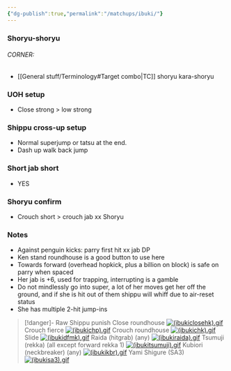 ```yaml
---
{"dg-publish":true,"permalink":"/matchups/ibuki/"}
---
```


### Shoryu-shoryu
###### CORNER:
- [[General stuff/Terminology#Target combo\|TC]] shoryu kara-shoryu 
### UOH setup
- Close strong > low strong
### Shippu cross-up setup
- Normal superjump or tatsu at the end.
- Dash up walk back jump
### Short jab short
- YES
### Shoryu confirm
- Crouch short > crouch jab xx Shoryu 
### Notes
- Against penguin kicks: parry first hit xx jab DP
- Ken stand roundhouse is a good button to use here
- Towards forward (overhead hopkick, plus a billion on block) is safe on parry when spaced
- Her jab is +6, used for trapping, interrupting is a gamble
- Do not mindlessly go into super, a lot of her moves get her off the ground, and if she is hit out of them shippu will whiff due to air-reset status
- She has multiple 2-hit jump-ins

> [!danger]- Raw Shippu punish
> Close roundhouse
> [![(ibukiclosehk).gif](https://wiki.supercombo.gg/images/d/df/%28ibukiclosehk%29.gif)](https://wiki.supercombo.gg/w/File:(ibukiclosehk).gif)
> Crouch fierce
> [![(ibukichp).gif](https://wiki.supercombo.gg/images/e/ea/%28ibukichp%29.gif)](https://wiki.supercombo.gg/w/File:(ibukichp).gif)
> Crouch roundhouse
> [![(ibukichk).gif](https://wiki.supercombo.gg/images/5/56/%28ibukichk%29.gif)](https://wiki.supercombo.gg/w/File:(ibukichk).gif)
> Slide
> [![(ibukidfmk).gif](https://wiki.supercombo.gg/images/5/5a/%28ibukidfmk%29.gif)](https://wiki.supercombo.gg/w/File:(ibukidfmk).gif)
> Raida (hitgrab) (any)
> [![(ibukiraida).gif](https://wiki.supercombo.gg/images/e/ea/%28ibukiraida%29.gif)](https://wiki.supercombo.gg/w/File:(ibukiraida).gif)
> Tsumuji (rekka) (all except forward rekka 1)
> [![(ibukitsumuji).gif](https://wiki.supercombo.gg/images/8/81/%28ibukitsumuji%29.gif)](https://wiki.supercombo.gg/w/File:(ibukitsumuji).gif)
> Kubiori (neckbreaker) (any)
> [![(ibukikbr).gif](https://wiki.supercombo.gg/images/a/a5/%28ibukikbr%29.gif)](https://wiki.supercombo.gg/w/File:(ibukikbr).gif)
> Yami Shigure (SA3)
> [![(ibukisa3).gif](https://wiki.supercombo.gg/images/c/c4/%28ibukisa3%29.gif)](https://wiki.supercombo.gg/w/File:(ibukisa3).gif)